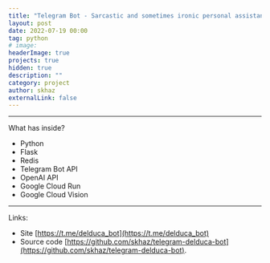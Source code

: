 ```yaml
---
title: "Telegram Bot - Sarcastic and sometimes ironic personal assistant"
layout: post
date: 2022-07-19 00:00
tag: python
# image:
headerImage: true
projects: true
hidden: true
description: ""
category: project
author: skhaz
externalLink: false
---
```


---

What has inside?

-   Python
-   Flask
-   Redis
-   Telegram Bot API
-   OpenAI API
-   Google Cloud Run
-   Google Cloud Vision

---

Links:

-   Site [https://t.me/delduca_bot](https://t.me/delduca_bot)
-   Source code [https://github.com/skhaz/telegram-delduca-bot](https://github.com/skhaz/telegram-delduca-bot).
